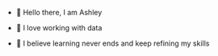 - 👋 Hello there, I am Ashley

- 👀 I love working with data
- 🌱 I believe learning never ends and keep refining my skills

<!---
ashley-mk/ashley-mk is a ✨ special ✨ repository because its `README.md` (this file) appears on your GitHub profile.
You can click the Preview link to take a look at your changes.
--->
